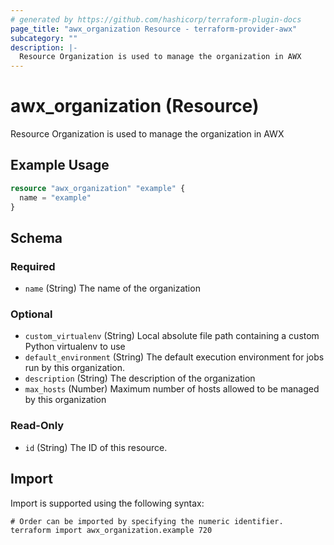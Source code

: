 ```yaml
---
# generated by https://github.com/hashicorp/terraform-plugin-docs
page_title: "awx_organization Resource - terraform-provider-awx"
subcategory: ""
description: |-
  Resource Organization is used to manage the organization in AWX
---
```


# awx_organization (Resource)

Resource Organization is used to manage the organization in AWX

## Example Usage

```terraform
resource "awx_organization" "example" {
  name = "example"
}
```

<!-- schema generated by tfplugindocs -->
## Schema

### Required

- `name` (String) The name of the organization

### Optional

- `custom_virtualenv` (String) Local absolute file path containing a custom Python virtualenv to use
- `default_environment` (String) The default execution environment for jobs run by this organization.
- `description` (String) The description of the organization
- `max_hosts` (Number) Maximum number of hosts allowed to be managed by this organization

### Read-Only

- `id` (String) The ID of this resource.

## Import

Import is supported using the following syntax:

```shell
# Order can be imported by specifying the numeric identifier.
terraform import awx_organization.example 720
```
